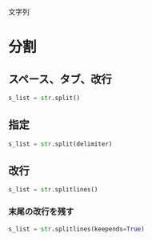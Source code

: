 文字列
# 分割
## スペース、タブ、改行
```python
s_list = str.split()
```

## 指定
```python
s_list = str.split(delimiter)
```

## 改行
```python
s_list = str.splitlines()
```

### 末尾の改行を残す 
```python
s_list = str.splitlines(keepends=True)
```
